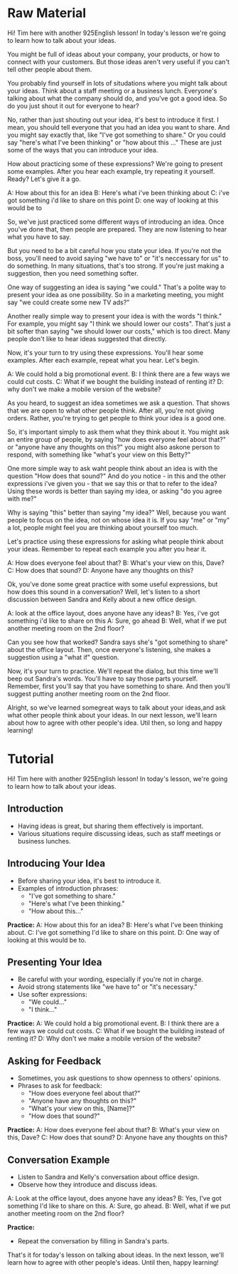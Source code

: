 # Raw Material
Hi! Tim here with another 925English lesson! In today's lesson we're going to learn how to talk about your ideas.

You might be full of ideas about your company, your products, or how to connect with your customers. But those ideas aren't very useful if you can't tell other people about them.

You probably find yourself in lots of situdations where you might talk about your ideas. Think about a staff meeting or a business lunch. Everyone's talking about what the company should do, and you've got a good idea. So do you just shout it out for everyone to hear?

No, rather than just shouting out your idea, it's best to introduce it first. I mean, you should tell everyone that you had an idea you want to share. And you might say exactly that, like "I've got something to share." Or you could say "here's what I've been thinking" or "how about this ..." These are just some of the ways that you can introduce your idea.

How about practicing some of these expressions? We're going to present some examples. After you hear each example, try repeating it yourself. Ready? Let's give it a go.

A: How about this for an idea
B: Here's what i've been thinking about
C: i've got something i'd like to share on this point
D: one way of looking at this would be to

So, we've just practiced some different ways of introducing an idea. Once you've done that, then people are prepared. They are now listening to hear what you have to say.

But you need to be a bit careful how you state your idea. If you're not the boss, you'll need to avoid saying "we have to" or "it's neccessary for us" to do something. In many situations, that's too strong. If you're just making a suggestion, then you need something softer.

One way of suggesting an idea is saying "we could." That's a polite way to present your idea as one possibility. So in a marketing meeting, you might say "we could create some new TV ads?"

Another really simple way to present your idea is with the words "I think." For example, you might say "I think we should lower our costs". That's just a bit softer than saying "we should lower our costs," which is too direct. Many people don't like to hear ideas suggested that directly.

Now, it's your turn to try using these expressions. You'll hear some examples. After each example, repeat what you hear. Let's begin.

A: We could hold a big promotional event.
B: I think there are a few ways we could cut costs.
C: What if we bought the building instead of renting it?
D: why don't we make a mobile version of the website?

As you heard, to suggest an idea sometimes we ask a question. That shows that we are open to what other people think. After all, you're not giving orders. Rather, you're trying to get people to think your idea is a good one.

So, it's important simply to ask them what they think about it. You might ask an entire group of people, by saying "how does everyone feel about that?" or "anyone have any thoughts on this?" you might also askone person to respond, with something like "what's your view on this Betty?"

One more simple way to ask waht people think about an idea is with the question "How does that sound?" And do you notice - in this and the other expressions i've given you - that we say this or that to refer to the idea? Using these words is better than saying my idea, or asking "do you agree with me?"

Why is saying "this" better than saying "my idea?" Well, because you want people to focus on the idea, not on whose idea it is. If you say "me" or "my" a lot, people might feel you are thinking about yourself too much.

Let's practice using these expressions for asking what people think about your ideas. Remember to repeat each example you after you hear it.

A: How does everyone feel about that?
B: What's your view on this, Dave?
C: How does that sound?
D: Anyone have any thoughts on this?

Ok, you've done some great practice with some useful expressions, but how does this sound in a conversation? Well, let's listen to a short discussion between Sandra and Kelly about a new office design.

A: look at the office layout, does anyone have any ideas?
B: Yes, i've got something i'd like to share on this
A: Sure, go ahead
B: Well, what if we put another meeting room on the 2nd floor?

Can you see how that worked?
Sandra says she's "got something to share" about the office layout. Then, once everyone's listening, she makes a suggestion using a "what if" question.

Now, it's your turn to practice. We'll repeat the dialog, but this time we'll beep out Sandra's words. You'll have to say those parts yourself. Remember, first you'll say that you have something to share. And then you'll suggest putting another meeting room on the 2nd floor.

Alright, so we've learned	 somegreat ways to talk about your ideas,and ask what other people think about your ideas. In our next lesson, we'll learn about how to agree with other people's idea. Util then, so long and happy learning!

# Tutorial

Hi! Tim here with another 925English lesson! In today's lesson, we're going to learn how to talk about your ideas.

## Introduction
- Having ideas is great, but sharing them effectively is important.
- Various situations require discussing ideas, such as staff meetings or business lunches.

## Introducing Your Idea
- Before sharing your idea, it's best to introduce it.
- Examples of introduction phrases:
  - "I've got something to share."
  - "Here's what I've been thinking."
  - "How about this..."
  
**Practice:**
A: How about this for an idea?
B: Here's what I've been thinking about.
C: I've got something I'd like to share on this point.
D: One way of looking at this would be to.

## Presenting Your Idea
- Be careful with your wording, especially if you're not in charge.
- Avoid strong statements like "we have to" or "it's necessary."
- Use softer expressions:
  - "We could..."
  - "I think..."
  
**Practice:**
A: We could hold a big promotional event.
B: I think there are a few ways we could cut costs.
C: What if we bought the building instead of renting it?
D: Why don't we make a mobile version of the website?

## Asking for Feedback
- Sometimes, you ask questions to show openness to others' opinions.
- Phrases to ask for feedback:
  - "How does everyone feel about that?"
  - "Anyone have any thoughts on this?"
  - "What's your view on this, [Name]?"
  - "How does that sound?"

**Practice:**
A: How does everyone feel about that?
B: What's your view on this, Dave?
C: How does that sound?
D: Anyone have any thoughts on this?

## Conversation Example
- Listen to Sandra and Kelly's conversation about office design.
- Observe how they introduce and discuss ideas.

A: Look at the office layout, does anyone have any ideas?
B: Yes, I've got something I'd like to share on this.
A: Sure, go ahead.
B: Well, what if we put another meeting room on the 2nd floor?

**Practice:**
- Repeat the conversation by filling in Sandra's parts.

That's it for today's lesson on talking about ideas. In the next lesson, we'll learn how to agree with other people's ideas. Until then, happy learning!

